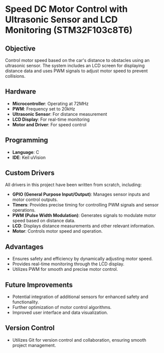 # Speed DC Motor Control with Ultrasonic Sensor and LCD Monitoring (STM32F103c8T6)

## Objective

Control motor speed based on the car's distance to obstacles using an ultrasonic sensor. The system includes an LCD screen for displaying distance data and uses PWM signals to adjust motor speed to prevent collisions.

## Hardware

- **Microcontroller**: Operating at 72MHz
- **PWM**: Frequency set to 20kHz
- **Ultrasonic Sensor**: For distance measurement
- **LCD Display**: For real-time monitoring
- **Motor and Driver**: For speed control

## Programming

- **Language**: C
- **IDE**: Keil uVision

## Custom Drivers

All drivers in this project have been written from scratch, including:

- **GPIO (General Purpose Input/Output)**: Manages sensor inputs and motor control outputs.
- **Timers**: Provides precise timing for controlling PWM signals and sensor operations.
- **PWM (Pulse Width Modulation)**: Generates signals to modulate motor speed based on distance data.
- **LCD**: Displays distance measurements and other relevant information.
- **Motor**: Controls motor speed and operation.

## Advantages

- Ensures safety and efficiency by dynamically adjusting motor speed.
- Provides real-time monitoring through the LCD display.
- Utilizes PWM for smooth and precise motor control.

## Future Improvements

- Potential integration of additional sensors for enhanced safety and functionality.
- Further optimization of motor control algorithms.
- Improved user interface and data visualization.

## Version Control

- Utilizes Git for version control and collaboration, ensuring smooth project management.
